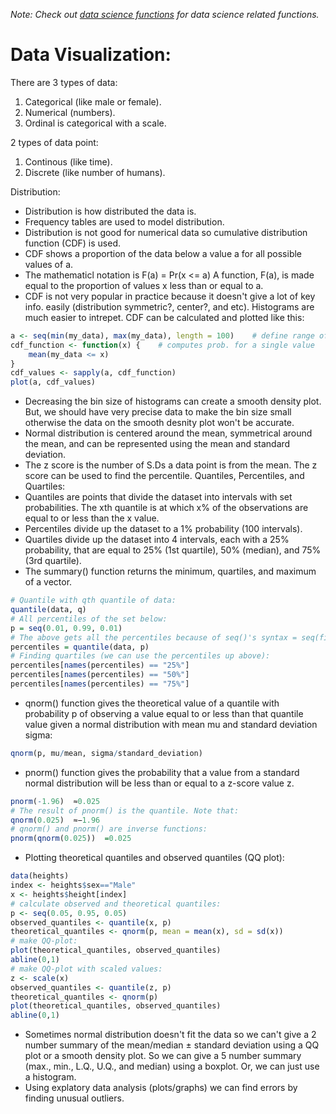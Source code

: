 *Note: Check out [data science functions](https://github.com/BOLTZZ/R/blob/master/R%20Fundamentals/R%20Basics%20&%20Syntax.md#import-data-gathering-functions) for data science related functions.*
# Data Visualization:
There are 3 types of data:
1. Categorical (like male or female).
2. Numerical (numbers).
3. Ordinal is categorical with a scale.

2 types of data point:
1. Continous (like time).
2. Discrete (like number of humans).

Distribution:
* Distribution is how distributed the data is.
* Frequency tables are used to model distribution.
* Distribution is not good for numerical data so cumulative distribution function (CDF) is used.
* CDF shows a proportion of the data below a value a for all possible values of a. 
* The mathematicl notation is F(a) = Pr(x <= a)
A function, F(a), is made equal to the proportion of values x less than or equal to a.
* CDF is not very popular in practice because it doesn't give a lot of key info. easily (distribution symmetric?, center?, and etc). Histograms are much easier to intrepet.
CDF can be calculated and plotted like this:
```r
a <- seq(min(my_data), max(my_data), length = 100)    # define range of values spanning the dataset
cdf_function <- function(x) {    # computes prob. for a single value
    mean(my_data <= x)
}
cdf_values <- sapply(a, cdf_function)
plot(a, cdf_values)
```
* Decreasing the bin size of histograms can create a smooth density plot. But, we should have very precise data to make the bin size small otherwise the data on the smooth desnity plot won't be accurate.
* Normal distribution is centered around the mean, symmetrical around the mean, and can be represented using the mean and standard deviation.
* The z score is the number of S.Ds a data point is from the mean. The z score can be used to find the percentile.
Quantiles, Percentiles, and Quartiles:
* Quantiles are points that divide the dataset into intervals with set probabilities. The xth quantile is at which x% of the observations are equal to or less than the x value.
* Percentiles divide up the dataset to a 1% probability (100 intervals).
* Quartiles divide up the dataset into 4 intervals, each with a 25% probability, that are equal to 25% (1st quartile), 50% (median), and 75% (3rd quartile). 
* The summary() function returns the minimum, quartiles, and maximum of a vector.
```r
# Quantile with qth quantile of data:
quantile(data, q)
# All percentiles of the set below:
p = seq(0.01, 0.99, 0.01)
# The above gets all the percentiles because of seq()'s syntax = seq(first_value, last_value, increment)
percentiles = quantile(data, p)
# Finding quartiles (we can use the percentiles up above):
percentiles[names(percentiles) == "25%"]
percentiles[names(percentiles) == "50%"]
percentiles[names(percentiles) == "75%"]
```
* qnorm() function gives the theoretical value of a quantile with probability p of observing a value equal to or less than that quantile value given a normal distribution with mean mu and standard deviation sigma:
```r
qnorm(p, mu/mean, sigma/standard_deviation)
```
* pnorm() function gives the probability that a value from a standard normal distribution will be less than or equal to a z-score value z.
```r
pnorm(-1.96)  ≈0.025 
# The result of pnorm() is the quantile. Note that:
qnorm(0.025)  ≈−1.96 
# qnorm() and pnorm() are inverse functions:
pnorm(qnorm(0.025))  =0.025
```
* Plotting theoretical quantiles and observed quantiles (QQ plot):
```r
data(heights)
index <- heights$sex=="Male"
x <- heights$height[index]
# calculate observed and theoretical quantiles:
p <- seq(0.05, 0.95, 0.05)
observed_quantiles <- quantile(x, p)
theoretical_quantiles <- qnorm(p, mean = mean(x), sd = sd(x))
# make QQ-plot:
plot(theoretical_quantiles, observed_quantiles)
abline(0,1)
# make QQ-plot with scaled values:
z <- scale(x)
observed_quantiles <- quantile(z, p)
theoretical_quantiles <- qnorm(p)
plot(theoretical_quantiles, observed_quantiles)
abline(0,1)
```
* Sometimes normal distribution doesn't fit the data so we can't give a 2 number summary of the mean/median ± standard deviation using a QQ plot or a smooth density plot. So we can give a 5 number summary (max., min., L.Q., U.Q., and median) using a boxplot. Or, we can just use a histogram.
* Using explatory data analysis (plots/graphs) we can find errors by finding unusual outliers.
